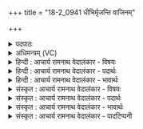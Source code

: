 +++
title = "18-2_0941 धीभिर्मृजन्ति वाजिनम्"

+++
<details><summary>पदपाठः</summary>

धी꣣भिः꣢। मृ꣣जन्ति। वाजि꣡न꣢म्। व꣡ने꣢꣯। क्री꣡ड꣢꣯न्तम्। अ꣡त्य꣢꣯विम्। अ꣡ति꣢꣯। अ꣣विम्। अभि꣢। त्रि꣣पृष्ठ꣢म्। त्रि꣣। पृष्ठ꣢म्। म꣣त꣡यः꣢। सम्। अ꣣स्वरन्। ९४१।
</details>

<details><summary>अधिमन्त्रम् (VC)</summary>

- पवमानः सोमः
- अग्निश्चाक्षुषः
- उष्णिक्
- ऋषभः
</details>

<details><summary>हिन्दी : आचार्य रामनाथ वेदालंकार - विषयः</summary>

अगले मन्त्र में परमात्मा की स्तुति का विषय है।
</details>

<details><summary>हिन्दी : आचार्य रामनाथ वेदालंकार - पदार्थः</summary>

पदार्थान्वय -  उपासक लोग(वाजिनम्)बलवान्, (वने क्रीडन्तम्)ब्रह्माण्डरूप वन में क्रीडा करते हुए, (अत्यविम्)अबुद्धिगम्य उस पवमान सोम अर्थात् पवित्रकर्ता परमात्मा को(धीभिः)ध्यानवृत्तियों से(मृजन्ति)अपने अन्तरात्मा में अलङ्कृत करते हैं। वे(मतयः)मननशील उपासक(त्रिपृष्ठम्)पृथिवी-अन्तरिक्ष-द्यौरूप अथवा आत्मा-मन-प्राणरूप तीन स्तरों में निवास करनेवाले उस परमात्मा को(अभि)लक्ष्य करके(समस्वरन्)मिलकर स्तुतिगीत गाते हैं ॥२॥
</details>

<details><summary>हिन्दी : आचार्य रामनाथ वेदालंकार - भावार्थः</summary>

भावार्थ -  जो परमेश्वर जड़-चेतन से परिपूर्ण ब्रह्माण्डरूप वन को रचकर उसमें क्रीडा करता हुआ जगत् का सञ्चालन कर रहा है,उस सर्वान्तर्यामी को अपने आत्मा का अलङ्कार बनाकर योगी जन जब उसका ध्यान करते हैं तब वे सब सिद्धियाँ पा लेते हैं ॥२॥
</details>

<details><summary>संस्कृत : आचार्य रामनाथ वेदालंकार - विषयः</summary>

अथ परमात्मस्तुतिविषयमाह।
</details>

<details><summary>संस्कृत : आचार्य रामनाथ वेदालंकार - पदार्थः</summary>

पदार्थान्वय -  उपासकाः जनाः(वाजिनम्)बलवन्तम्, (वने क्रीडन्तम्)ब्रह्माण्डरूपे विपिने क्रीडां कुर्वन्तम्, (अत्यविम्)अविं बुद्धिम् अतिक्रम्य स्थितम् अबुद्धिगम्यं तं पवमानं सोमं पावकं परमात्मानम्(धीभिः)ध्यानवृत्तिभिः(मृजन्ति)स्वाभ्यन्तरे अलङ्कुर्वन्ति। ते(मतयः)मननशीलाः उपासकाः(त्रिपृष्ठम्)त्रीणि पृष्ठानि पृथिव्यन्तरिक्षद्युलोकाख्यानि यद्वा आत्ममनःप्राणाख्यानि निवासभूतानि यस्य तादृशम् तम् परमात्मानम्(अभि)अभिलक्ष्य(समस्वरन्)संगत्य स्तुतिगीतानि गायन्ति ॥२॥
</details>

<details><summary>संस्कृत : आचार्य रामनाथ वेदालंकार - भावार्थः</summary>

भावार्थ -  यः परमेश्वरश्चेतनाचेतनैः परिपूर्णं ब्रह्माण्डवनं निर्माय तत्र क्रीडां कुर्वन् जगत् सञ्चालयति तं सर्वान्तर्यामिणं स्वात्मनोऽलङ्कारं कृत्वा योगिनो जना यदा तं ध्यायन्ति तदा ते सर्वाः सिद्धीर्लभन्ते ॥२॥
</details>

<details><summary>संस्कृत : आचार्य रामनाथ वेदालंकार - पादटिप्पनी</summary>

टिप्पनी -   १.ऋ० ९।१०६।११,‘मृजन्ति’ इत्यत्र ‘हि॑न्वन्ति’ इति पाठः।
</details>